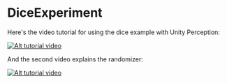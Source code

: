 # DiceExperiment

Here's the video tutorial for using the dice example with Unity Perception:

[![Alt tutorial video](https://img.youtube.com/vi/XlkXo6Hn4PA/0.jpg)](https://www.youtube.com/watch?v=XlkXo6Hn4PA)

And the second video explains the randomizer: 

[![Alt tutorial video](https://img.youtube.com/vi/AkuOpnWIa6s/0.jpg)](https://www.youtube.com/watch?v=AkuOpnWIa6s)
